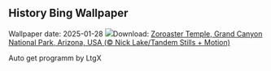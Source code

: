 ## History Bing Wallpaper
Wallpaper date: 2025-01-28
![](https://www.bing.com/th?id=OHR.CanyonSnow_EN-CA0932914294_UHD.jpg&w=1000)Download: [Zoroaster Temple, Grand Canyon National Park, Arizona, USA (© Nick Lake/Tandem Stills + Motion)](https://www.bing.com/th?id=OHR.CanyonSnow_EN-CA0932914294_UHD.jpg)

Auto get programm by LtgX

